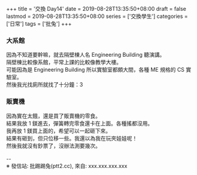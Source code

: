 +++
title = '交換 Day14'
date = 2019-08-28T13:35:50+08:00
draft = false
lastmod = 2019-08-28T13:35:50+08:00
series = ['交換學生']
categories = ['日常']
tags = ['批兔']
+++
### 大系館
因為不知道要幹嘛，就去隔壁棟人名 Engineering Building 聽演講。<br>
隔壁棟比較像系館，平常上課的比較像教學大樓。<br>
可能因為是 Engineering Building 所以實驗室都頗大間，各種 ME 規格的 CS 實驗室。<br>
然後我光找廁所就找了十分鐘：3<br>
### 販賣機
因為實在太餓，還是買了販賣機的零食。<br>
結果我放 1 鎂進去，彈簧轉完零食還卡在上面。各種搖都沒用。<br>
我再放 1 鎂買上面的，希望可以一起砸下來。<br>
結果有砸到，但只位移一些。我還以為我在玩夾娃娃呢！<br>
然後我就沒有鈔票了，沒辦法測要幾次。<br>
<br>
--<br>
※ 發信站: 批踢踢兔(ptt2.cc), 來自: xxx.xxx.xxx.xxx<br>
